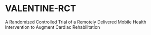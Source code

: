 # VALENTINE-RCT
A Randomized Controlled Trial of a Remotely Delivered Mobile Health Intervention to Augment Cardiac Rehabilitation
